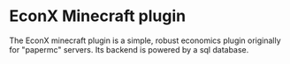 # EconX Minecraft plugin
The EconX minecraft plugin is a simple, robust economics plugin originally for "papermc" servers.
Its backend is powered by a sql database.